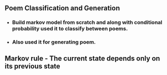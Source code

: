 ## Poem Classification and Generation 

* ### Build markov model from scratch and along with conditional probability used it to classify between poems.
* ### Also used it for generating poem.

## Markov rule - The current state depends only on its previous state